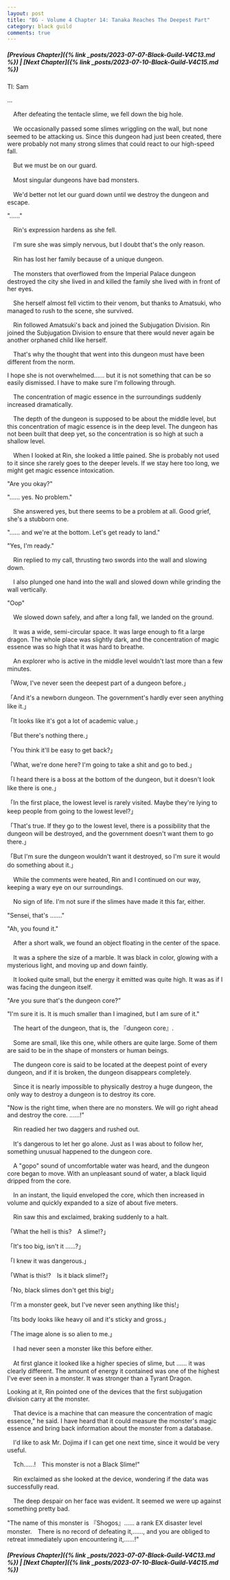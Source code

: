 ```yaml
---
layout: post
title: "BG - Volume 4 Chapter 14: Tanaka Reaches The Deepest Part"
category: black guild
comments: true
---
```


##### [Previous Chapter]({% link _posts/2023-07-07-Black-Guild-V4C13.md %}) \| [Next Chapter]({% link _posts/2023-07-10-Black-Guild-V4C15.md %})



Tl: Sam

…


　After defeating the tentacle slime, we fell down the big hole.


　We occasionally passed some slimes wriggling on the wall, but none seemed to be attacking us. Since this dungeon had just been created, there were probably not many strong slimes that could react to our high-speed fall.
<!--more-->

　But we must be on our guard.

　Most singular dungeons have bad monsters.

　We'd better not let our guard down until we destroy the dungeon and escape.


"......"


　Rin's expression hardens as she fell.

　I'm sure she was simply nervous, but I doubt that's the only reason.


　Rin has lost her family because of a unique dungeon.

　The monsters that overflowed from the Imperial Palace dungeon destroyed the city she lived in and killed the family she lived with in front of her eyes.

　She herself almost fell victim to their venom, but thanks to Amatsuki, who managed to rush to the scene, she survived.


　Rin followed Amatsuki's back and joined the Subjugation Division. Rin joined the Subjugation Division to ensure that there would never again be another orphaned child like herself.


　That's why the thought that went into this dungeon must have been different from the norm.

I hope she is not overwhelmed...... but it is not something that can be so easily dismissed. I have to make sure I'm following through.


　The concentration of magic essence in the surroundings suddenly increased dramatically.

　The depth of the dungeon is supposed to be about the middle level, but this concentration of magic essence is in the deep level. The dungeon has not been built that deep yet, so the concentration is so high at such a shallow level.


　When I looked at Rin, she looked a little pained. She is probably not used to it since she rarely goes to the deeper levels. If we stay here too long, we might get magic essence intoxication.


"Are you okay?"

"...... yes. No problem."


　She answered yes, but there seems to be a problem at all. Good grief, she's a stubborn one.


"...... and we're at the bottom. Let's get ready to land."

"Yes, I'm ready."


　Rin replied to my call, thrusting two swords into the wall and slowing down.

　I also plunged one hand into the wall and slowed down while grinding the wall vertically.


"Oop"


　We slowed down safely, and after a long fall, we landed on the ground.

　It was a wide, semi-circular space. It was large enough to fit a large dragon. The whole place was slightly dark, and the concentration of magic essence was so high that it was hard to breathe.

　An explorer who is active in the middle level wouldn't last more than a few minutes.


「Wow, I've never seen the deepest part of a dungeon before.」

「And it's a newborn dungeon. The government's hardly ever seen anything like it.」

「It looks like it's got a lot of academic value.」

「But there's nothing there.」

「You think it'll be easy to get back?」

「What, we're done here? I'm going to take a shit and go to bed.」

「I heard there is a boss at the bottom of the dungeon, but it doesn't look like there is one.」

「In the first place, the lowest level is rarely visited. Maybe they're lying to keep people from going to the lowest level?」

「That's true. If they go to the lowest level, there is a possibility that the dungeon will be destroyed, and the government doesn't want them to go there.」

「But I'm sure the dungeon wouldn't want it destroyed, so I'm sure it would do something about it.」


　While the comments were heated, Rin and I continued on our way, keeping a wary eye on our surroundings.

　No sign of life. I'm not sure if the slimes have made it this far, either.


"Sensei, that's ......."

"Ah, you found it."


　After a short walk, we found an object floating in the center of the space.

　It was a sphere the size of a marble. It was black in color, glowing with a mysterious light, and moving up and down faintly.


　It looked quite small, but the energy it emitted was quite high. It was as if I was facing the dungeon itself.


"Are you sure that's the dungeon core?”

"I'm sure it is. It is much smaller than I imagined, but I am sure of it."


　The heart of the dungeon, that is, the 『dungeon core』.

　Some are small, like this one, while others are quite large. Some of them are said to be in the shape of monsters or human beings.


　The dungeon core is said to be located at the deepest point of every dungeon, and if it is broken, the dungeon disappears completely.

　Since it is nearly impossible to physically destroy a huge dungeon, the only way to destroy a dungeon is to destroy its core.


"Now is the right time, when there are no monsters. We will go right ahead and destroy the core. ......!"


　Rin readied her two daggers and rushed out.

　It's dangerous to let her go alone. Just as I was about to follow her, something unusual happened to the dungeon core.


　A "gopo" sound of uncomfortable water was heard, and the dungeon core began to move. With an unpleasant sound of water, a black liquid dripped from the core.

　In an instant, the liquid enveloped the core, which then increased in volume and quickly expanded to a size of about five meters.


　Rin saw this and exclaimed, braking suddenly to a halt.


「What the hell is this?　A slime!?」

「It's too big, isn't it ......?」

「I knew it was dangerous.」

「What is this!?　Is it black slime!?」

「No, black slimes don't get this big!」

「I'm a monster geek, but I've never seen anything like this!」

「Its body looks like heavy oil and it's sticky and gross.」

「The image alone is so alien to me.」


　I had never seen a monster like this before either.

　At first glance it looked like a higher species of slime, but ...... it was clearly different. The amount of energy it contained was one of the highest I've ever seen in a monster. It was stronger than a Tyrant Dragon.


Looking at it, Rin pointed one of the devices that the first subjugation division carry at the monster.

　That device is a machine that can measure the concentration of magic essence," he said. I have heard that it could measure the monster's magic essence and bring back information about the monster from a database.

　I'd like to ask Mr. Dojima if I can get one next time, since it would be very useful.


　Tch......!　This monster is not a Black Slime!"


　Rin exclaimed as she looked at the device, wondering if the data was successfully read.

　The deep despair on her face was evident. It seemed we were up against something pretty bad.


"The name of this monster is 『Shogos』...... a rank EX disaster level monster.　There is no record of defeating it,......, and you are obliged to retreat immediately upon encountering it,......!"




##### [Previous Chapter]({% link _posts/2023-07-07-Black-Guild-V4C13.md %}) \| [Next Chapter]({% link _posts/2023-07-10-Black-Guild-V4C15.md %})